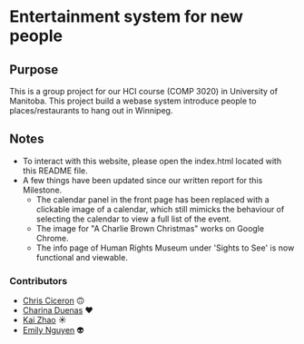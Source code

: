 # **Entertainment system for new people**
## Purpose
This is a group project for our HCI course (COMP 3020) in University of Manitoba. This project build a webase system introduce people to places/restaurants to hang out in Winnipeg.

## Notes
* To interact with this website, please open the index.html located with this README file.
* A few things have been updated since our written report for this Milestone.
    * The calendar panel in the front page has been replaced with a clickable image of a calendar, which still mimicks the behaviour of selecting the calendar to view a full list of the event. 
    * The image for "A Charlie Brown Christmas" works on Google Chrome.
    * The info page of Human Rights Museum under 'Sights to See' is now functional and viewable.

### Contributors
* [Chris Ciceron](https://github.com/chrisciceron) 🙃
* [Charina Duenas](https://github.com/pandorasjuicebox) ♥️
* [Kai Zhao](https://github.com/TwoThreeTree) ☀️
* [Emily Nguyen](https://github.com/emily0906) 👽


